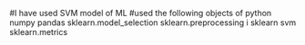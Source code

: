 #I have used SVM model of ML 
#used the following objects of python
numpy 
pandas
sklearn.model_selection 
sklearn.preprocessing i
sklearn  svm
sklearn.metrics 
